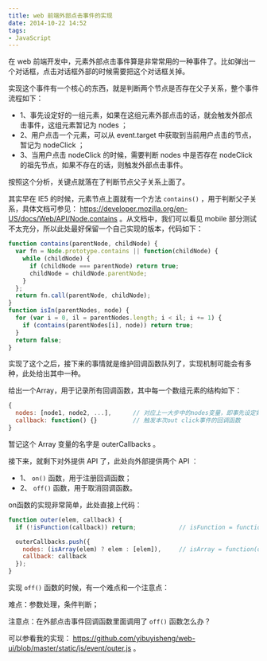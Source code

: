 ```yaml
---
title: web 前端外部点击事件的实现
date: 2014-10-22 14:52
tags:
- JavaScript
---
```


在 web 前端开发中，元素外部点击事件算是非常常用的一种事件了。比如弹出一个对话框，点击对话框外部的时候需要把这个对话框关掉。

<!-- more -->

实现这个事件有一个核心的东西，就是判断两个节点是否存在父子关系，整个事件流程如下：

* 1、事先设定好的一组元素，如果在这组元素外部点击的话，就会触发外部点击事件，这组元素暂记为 nodes ；
* 2、用户点击一个元素，可以从 event.target 中获取到当前用户点击的节点，暂记为 nodeClick ；
* 3、当用户点击 nodeClick 的时候，需要判断 nodes 中是否存在 nodeClick 的祖先节点，如果不存在的话，则触发外部点击事件。

按照这个分析，关键点就落在了判断节点父子关系上面了。

其实早在 IE5 的时候，元素节点上面就有一个方法 `contains()` ，用于判断父子关系，具体文档可参见： https://developer.mozilla.org/en-US/docs/Web/API/Node.contains 。从文档中，我们可以看见 mobile 部分测试不太充分，所以此处最好保留一个自己实现的版本，代码如下：

```js
function contains(parentNode, childNode) {
  var fn = Node.prototype.contains || function(childNode) {
    while (childNode) {
      if (childNode === parentNode) return true;
      childNode = childNode.parentNode;
    }
  };
  return fn.call(parentNode, childNode);
}
function isIn(parentNodes, node) {
  for (var i = 0, il = parentNodes.length; i < il; i += 1) {
    if (contains(parentNodes[i], node)) return true;
  }
  return false;
}
```

实现了这个之后，接下来的事情就是维护回调函数队列了，实现机制可能会有多种，此处给出其中一种。

给出一个Array，用于记录所有回调函数，其中每一个数组元素的结构如下：

```js
{
  nodes: [node1, node2, ...],      // 对应上一大步中的nodes变量，即事先设定好的那一组元素
  callback: function() {}          // 触发本次out click事件的回调函数
}
```

暂记这个 Array 变量的名字是 outerCallbacks 。

接下来，就剩下对外提供 API 了，此处向外部提供两个 API ：

* 1、 `on()` 函数，用于注册回调函数；
* 2、 `off()` 函数，用于取消回调函数。

on函数的实现非常简单，此处直接上代码：

```js
function outer(elem, callback) {
  if (!isFunction(callback)) return;            // isFunction = function(obj) {return Object.prototype.toString.call(obj) === '[object Function]';}

  outerCallbacks.push({
    nodes: (isArray(elem) ? elem : [elem]),     // isArray = function(obj) {return Object.prototype.toString.call(obj) === '[object Array]'}
    callback: callback
  });
}
```

实现 `off()` 函数的时候，有一个难点和一个注意点：

难点：参数处理，条件判断；

注意点：在外部点击事件回调函数里面调用了 `off()` 函数怎么办？

可以参看我的实现： https://github.com/yibuyisheng/web-ui/blob/master/static/js/event/outer.js 。
